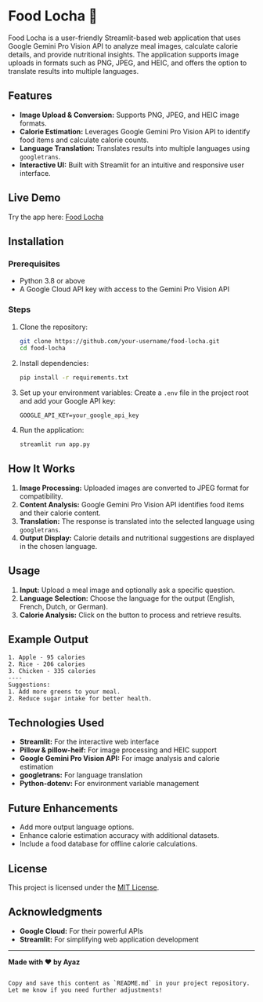# Food Locha 🍴

Food Locha is a user-friendly Streamlit-based web application that uses Google Gemini Pro Vision API to analyze meal images, calculate calorie details, and provide nutritional insights. The application supports image uploads in formats such as PNG, JPEG, and HEIC, and offers the option to translate results into multiple languages.

## Features
- **Image Upload & Conversion:** Supports PNG, JPEG, and HEIC image formats.
- **Calorie Estimation:** Leverages Google Gemini Pro Vision API to identify food items and calculate calorie counts.
- **Language Translation:** Translates results into multiple languages using `googletrans`.
- **Interactive UI:** Built with Streamlit for an intuitive and responsive user interface.

## Live Demo
Try the app here: [Food Locha](https://healthmanagementapp.streamlit.app/)

## Installation

### Prerequisites
- Python 3.8 or above
- A Google Cloud API key with access to the Gemini Pro Vision API

### Steps
1. Clone the repository:
   ```bash
   git clone https://github.com/your-username/food-locha.git
   cd food-locha
   ```

2. Install dependencies:
   ```bash
   pip install -r requirements.txt
   ```

3. Set up your environment variables:
   Create a `.env` file in the project root and add your Google API key:
   ```
   GOOGLE_API_KEY=your_google_api_key
   ```

4. Run the application:
   ```bash
   streamlit run app.py
   ```

## How It Works
1. **Image Processing:** Uploaded images are converted to JPEG format for compatibility.
2. **Content Analysis:** Google Gemini Pro Vision API identifies food items and their calorie content.
3. **Translation:** The response is translated into the selected language using `googletrans`.
4. **Output Display:** Calorie details and nutritional suggestions are displayed in the chosen language.

## Usage
1. **Input:** Upload a meal image and optionally ask a specific question.
2. **Language Selection:** Choose the language for the output (English, French, Dutch, or German).
3. **Calorie Analysis:** Click on the button to process and retrieve results.

## Example Output
```
1. Apple - 95 calories
2. Rice - 206 calories
3. Chicken - 335 calories
----
Suggestions:
1. Add more greens to your meal.
2. Reduce sugar intake for better health.
```

## Technologies Used
- **Streamlit:** For the interactive web interface
- **Pillow & pillow-heif:** For image processing and HEIC support
- **Google Gemini Pro Vision API:** For image analysis and calorie estimation
- **googletrans:** For language translation
- **Python-dotenv:** For environment variable management

## Future Enhancements
- Add more output language options.
- Enhance calorie estimation accuracy with additional datasets.
- Include a food database for offline calorie calculations.

## License
This project is licensed under the [MIT License](LICENSE).

## Acknowledgments
- **Google Cloud:** For their powerful APIs
- **Streamlit:** For simplifying web application development

---

**Made with ❤️ by Ayaz**
```

Copy and save this content as `README.md` in your project repository. Let me know if you need further adjustments!
